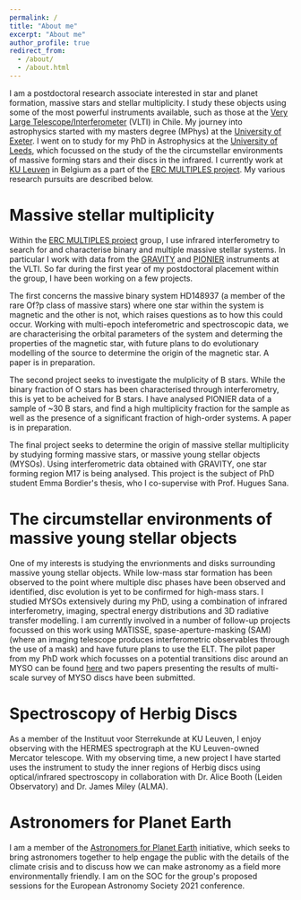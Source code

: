 ```yaml
---
permalink: /
title: "About me"
excerpt: "About me"
author_profile: true
redirect_from: 
  - /about/
  - /about.html
---
```


I am a postdoctoral research associate interested in star and planet formation, massive stars and stellar multiplicity. I study these objects using some of the most powerful instruments available, such as those at the [Very Large Telescope/Interferometer](https://www.eso.org/public/teles-instr/paranal-observatory/vlt/) (VLTI) in Chile. My journey into astrophysics started with my masters degree (MPhys) at the [University of Exeter](http://www.skraus.eu/group.html). I went on to study for my PhD in Astrophysics at the [University of Leeds](https://eps.leeds.ac.uk/physics/pgr/4861/abigail-frost), which focussed on the study of the the circumstellar environments of massive forming stars and their discs in the infrared. I currently work at [KU Leuven](https://fys.kuleuven.be/ster/staff/junior-staff/abigail-frost) in Belgium as a part of the [ERC MULTIPLES project](https://fys.kuleuven.be/ster/research-projects/multiples/). My various research pursuits are described below.

Massive stellar multiplicity
======

Within the [ERC MULTIPLES project](https://fys.kuleuven.be/ster/research-projects/multiples/) group, I use infrared interferometry to search for and characterise binary and multiple massive stellar systems. In particular I work with data from the [GRAVITY](https://www.eso.org/sci/facilities/paranal/instruments/gravity.html) and [PIONIER](https://www.eso.org/sci/facilities/paranal/instruments/pionier.html) instruments at the VLTI. So far during the first year of my postdoctoral placement within the group, I have been working on a few projects. 

The first concerns the massive binary system HD148937 (a member of the rare Of?p class of massive stars) where one star within the system is magnetic and the other is not, which raises questions as to how this could occur. Working with multi-epoch inteferometric and spectroscopic data, we are characterising the orbital parameters of the system and determing the properties of the magnetic star, with future plans to do evolutionary modelling of the source to determine the origin of the magnetic star. A paper is in preparation.

The second project seeks to investigate the mulplicity of B stars. While the binary fraction of O stars has been characterised through interferometry, this is yet to be acheived for B stars. I have analysed PIONIER data of a sample of ~30 B stars, and find a high multiplicity fraction for the sample as well as the presence of a significant fraction of high-order systems. A paper is in preparation.

The final project seeks to determine the origin of massive stellar multiplicity by studying forming massive stars, or massive young stellar objects (MYSOs). Using interferometric data obtained with GRAVITY, one star forming region M17 is being analysed. This project is the subject of PhD student Emma Bordier's thesis, who I co-supervise with Prof. Hugues Sana.

The circumstellar environments of massive young stellar objects 
======

One of my interests is studying the envrionments and disks surrounding massive young stellar objects. While low-mass star formation has been observed to the point where multiple disc phases have been observed and identified, disc evolution is yet to be confirmed for high-mass stars. I studied MYSOs extensively during my PhD, using a combination of infrared interferometry, imaging, spectral energy distributions and 3D radiative transfer modelling. I am currently involved in a number of follow-up projects focussed on this work using MATISSE, spase-aperture-masking (SAM) (where an imaging telescope produces interferometric observables through the use of a mask) and have future plans to use the ELT. The pilot paper from my PhD work which focusses on a potential transitions disc around an MYSO can be found [here](https://ui.adsabs.harvard.edu/abs/2019A%26A...625A..44F/abstract) and two papers presenting the results of multi-scale survey of MYSO discs have been submitted. 

Spectroscopy of Herbig Discs
======

As a member of the Instituut voor Sterrekunde at KU Leuven, I enjoy observing with the HERMES spectrograph at the KU Leuven-owned Mercator telescope. With my observing time, a new project I have started uses the instrument to study the inner regions of Herbig discs using optical/infrared spectroscopy in collaboration with Dr. Alice Booth (Leiden Observatory) and Dr. James Miley (ALMA).

Astronomers for Planet Earth
======

I am a member of the [Astronomers for Planet Earth](https://astronomersforplanet.earth/) initiative, which seeks to bring astronomers together to help engage the public with the details of the climate crisis and to discuss how we can make astronomy as a field more environmentally friendly. I am on the SOC for the group's proposed sessions for the European Astronomy Society 2021 conference. 
